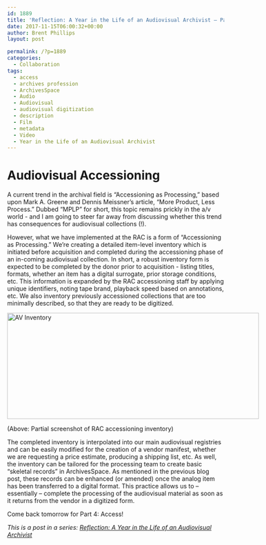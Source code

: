 ```yaml
---
id: 1889
title: 'Reflection: A Year in the Life of an Audiovisual Archivist – Part 3'
date: 2017-11-15T06:00:32+00:00
author: Brent Phillips
layout: post

permalink: /?p=1889
categories:
  - Collaboration
tags:
  - access
  - archives profession
  - ArchivesSpace
  - Audio
  - Audiovisual
  - audiovisual digitization
  - description
  - Film
  - metadata
  - Video
  - Year in the Life of an Audiovisual Archivist
---
```

# Audiovisual Accessioning

A current trend in the archival field is “Accessioning as Processing,” based upon Mark A. Greene and Dennis Meissner’s article, “More Product, Less Process.” Dubbed “MPLP” for short, this topic remains prickly in the a/v world - and I am going to steer far away from discussing whether this trend has consequences for audiovisual collections (!).

<!--more-->


  
However, what we have implemented at the RAC is a form of “Accessioning as Processing.” We’re creating a detailed item-level inventory which is initiated before acquisition and completed during the accessioning phase of an in-coming audiovisual collection. In short, a robust inventory form is expected to be completed by the donor prior to acquisition - listing titles, formats, whether an item has a digital surrogate, prior storage conditions, etc. This information is expanded by the RAC accessioning staff by applying unique identifiers, noting tape brand, playback speed based on annotations, etc. We also inventory previously accessioned collections that are too minimally described, so that they are ready to be digitized.

<div id="attachment_1886" style="width: 594px" class="wp-caption aligncenter">
  <a href="http://blog.rockarch.org/wp-content/uploads/2017/11/Inventory.jpg"><img class="wp-image-1886 size-large" src="http://blog.rockarch.org/wp-content/uploads/2017/11/Inventory-1024x432.jpg" alt="AV Inventory" width="584" height="246" srcset="http://blog.rockarch.org/wp-content/uploads/2017/11/Inventory-1024x432.jpg 1024w, http://blog.rockarch.org/wp-content/uploads/2017/11/Inventory-300x127.jpg 300w, http://blog.rockarch.org/wp-content/uploads/2017/11/Inventory-768x324.jpg 768w, http://blog.rockarch.org/wp-content/uploads/2017/11/Inventory-500x211.jpg 500w" sizes="(max-width: 584px) 100vw, 584px" /></a>
  
  <p class="wp-caption-text">
    (Above: Partial screenshot of RAC accessioning inventory)
  </p>
</div>

The completed inventory is interpolated into our main audiovisual registries and can be easily modified for the creation of a vendor manifest, whether we are requesting a price estimate, producing a shipping list, etc. As well, the inventory can be tailored for the processing team to create basic “skeletal records” in ArchivesSpace. As mentioned in the previous blog post, these records can be enhanced (or amended) once the analog item has been transferred to a digital format. This practice allows us to – essentially – complete the processing of the audiovisual material as soon as it returns from the vendor in a digitized form.

Come back tomorrow for Part 4: Access!

_This is a post in a series: [Reflection: A Year in the Life of an Audiovisual Archivist](http://blog.rockarch.org/?tag=year-in-the-life-of-an-audiovisual-archivist)_